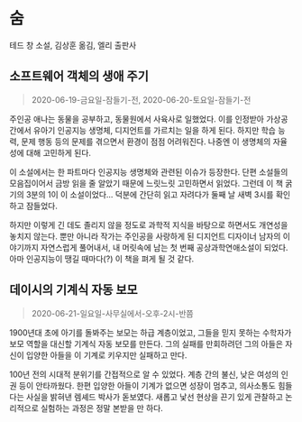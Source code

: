 # 숨

테드 창 소설, 김상훈 옮김, 엘리 출판사

## 소프트웨어 객체의 생애 주기

> 2020-06-19-금요일-잠들기-전, 2020-06-20-토요일-잠들기-전

주인공 애나는 동물을 공부하고, 동물원에서 사육사로 일했었다. 이를 인정받아 가상공간에서 유아기 인공지능 생명체, 디지언트를 가르치는 일을 하게 된다. 하지만 학습 능력, 문제 행동 등의 문제를 겪으면서 환경이 점점 어려워진다. 나중엔 이 생명체의 자율성에 대해 고민하게 된다.

이 소설에서는 한 파트마다 인공지능 생명체와 관련된 이슈가 등장한다. 단편 소설들의 모음집이어서 금방 읽을 줄 알았기 때문에 느릿느릿 고민하면서 읽었다. 그런데 이 책 굵기의 3분의 1이 이 소설이었다... 덕분에 간단히 읽고 자려다가 둘째 날 새벽 3시를 확인하고 잠들었다.

하지만 이렇게 긴 데도 졸리지 않을 정도로 과학적 지식을 바탕으로 하면서도 개연성을 놓치지 않는다. 뿐만 아니라 작가는 주인공을 사랑하게 된 디지언트 디자이너 남자의 이야기까지 자연스럽게 풀어내서, 내 머릿속에 남는 첫 번째 공상과학연애소설이 되었다. 아마 인공지능이 땡길 때마다(?) 이 책을 펴게 될 것 같다.

## 데이시의 기계식 자동 보모

> 2020-06-21-일요일-사무실에서-오후-2시-반쯤

1900년대 초에 아기를 돌봐주는 보모는 하급 계층이었고, 그들을 믿지 못하는 수학자가 보모 역할을 대신할 기계식 자동 보모를 만든다. 그의 실패를 만회하려던 그의 아들은 자신이 입양한 아들을 이 기계로 키우지만 실패하고 만다.

100년 전의 시대적 분위기를 간접적으로 알 수 있었다. 계층 간의 불신, 낮은 여성의 인권 등이 안타까웠다. 한편 입양한 아들이 기계가 없으면 성장이 멈추고, 의사소통도 힘들다는 사실을 밝혀낸 렘셰드 박사가 돋보였다. 새롭고 낯선 현상을 끈기 있게 관찰하고 논리적으로 실험하는 과정은 정말 본받을 만 하다.

